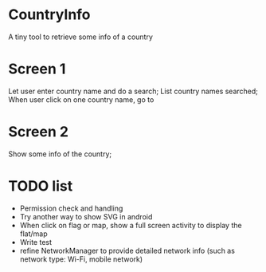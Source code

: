 # CountryInfo
A tiny tool to retrieve some info of a country

# Screen 1 
Let user enter country name and do a search;
List country names searched;
When user click on one country name, go to

# Screen 2
Show some info of the country;


# TODO list
* Permission check and handling
* Try another way to show SVG in android
* When click on flag or map, show a full screen activity to display the flat/map
* Write test
* refine NetworkManager to provide detailed network info (such as network type: Wi-Fi, mobile network)

